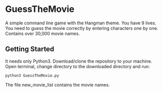 # GuessTheMovie


A simple command line game with the Hangman theme. You have 9 lives. You need to guess the movie correctly by entering characters one by one. Contains over 30,000 movie names.

## Getting Started

It needs only Python3. Download/clone the repository to your machine.
Open terminal, change directory to the downloaded directory and run:
```
python3 GuessTheMovie.py
```
The file new_movie_list contains the movie names.

